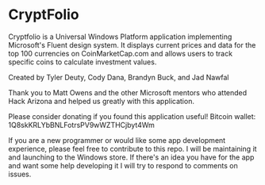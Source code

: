 # CryptFolio

Cryptfolio is a Universal Windows Platform application implementing Microsoft's Fluent design system. It displays current prices and data for the top 100 currencies on CoinMarketCap.com and allows users to track specific coins to calculate investment values.

Created by Tyler Deuty, Cody Dana, Brandyn Buck, and Jad Nawfal

Thank you to Matt Owens and the other Microsoft mentors who attended Hack Arizona and helped us greatly with this application.


Please consider donating if you found this application useful!
Bitcoin wallet: 1Q8skKRLYbBNLFotrsPV9wWZTHCjbyt4Wm

If you are a new programmer or would like some app development experience, please feel free to contribute to this repo. I will be maintaining it and launching to the Windows store. If there's an idea you have for the app and want some help developing it I will try to respond to comments on issues.
